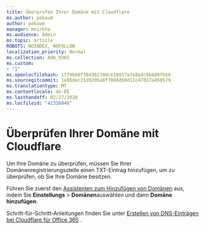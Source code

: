 ```yaml
---
title: Überprüfen Ihrer Domäne mit Cloudflare
ms.author: pebaum
author: pebaum
manager: mnirkhe
ms.audience: Admin
ms.topic: article
ROBOTS: NOINDEX, NOFOLLOW
localization_priority: Normal
ms.collection: Adm_O365
ms.custom:
- "1"
ms.openlocfilehash: 1ff9660f38d302708ce10917a7e8edc9bb88fb50
ms.sourcegitcommit: 1e86dec31d92dba0f7804db9d11c47017a450579
ms.translationtype: MT
ms.contentlocale: de-DE
ms.lasthandoff: 02/27/2020
ms.locfileid: "42326046"
---
```

# <a name="verify-your-domain-with-cloudflare"></a>Überprüfen Ihrer Domäne mit Cloudflare

Um Ihre Domäne zu überprüfen, müssen Sie Ihrer Domänenregistrierungsstelle einen TXT-Eintrag hinzufügen, um zu überprüfen, ob Sie Ihre Domäne besitzen. 

Führen Sie zuerst den [Assistenten zum Hinzufügen von Domänen](https://portal.office.com/adminportal/home#/Domains) aus, indem Sie **Einstellungs** \> **Domänen**auswählen und dann **Domäne hinzufügen**.
  
Schritt-für-Schritt-Anleitungen finden Sie unter [Erstellen von DNS-Einträgen bei Cloudflare für Office 365](https://docs.microsoft.com/microsoft-365/admin/dns/create-dns-records-at-cloudflare) .